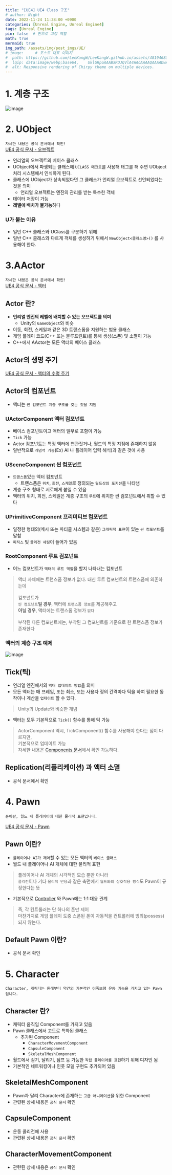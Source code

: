 ```yaml
---
title: "[UE4] UE4 Class 구조"
# author: Night
date: 2022-11-24 11:38:00 +0900
categories: [Unreal Engine, Unreal Engine4]
tags: [Unreal Engine]
pin: false  # 핀으로 고정 역할
math: true
mermaid: true
img_path: /assets/img/post_imgs/UE/
# image:     # 포스트 대표 이미지
#  path: https://github.com/LeeKangW/LeeKangW.github.io/assets/48194683/7e5b8251-2544-4eea-b702-ad59aa404e9e
#  lqip: data:image/webp;base64,    UklGRpoAAABXRUJQVlA4WAoAAAAQAAAADwAABwAAQUxQSDIAAAARL0AmbZurmr57yyIiqE8oiG0bejIYEQTgqiDA9vqnsUSI6H+oAERp2HZ65qP/VIAWAFZQOCBCAAAA8AEAnQEqEAAIAAVAfCWkAALp8sF8rgRgAP7o9FDvMCkMde9PK7euH5M1m6VWoDXf2FkP3BqV0ZYbO6NA/VFIAAAA
#  alt: Responsive rendering of Chirpy theme on multiple devices.
---
```


# 1. 계층 구조


![image](https://user-images.githubusercontent.com/48194683/131271847-d081cbf6-6797-4bf7-990a-a90a3a24ab75.png)
  


# 2. UObject
  
`자세한 내용은 공식 문서에서 확인!`  
[UE4 공식 문서 - 오브젝트](https://docs.unrealengine.com/4.27/ko/ProgrammingAndScripting/ProgrammingWithCPP/UnrealArchitecture/Objects/)    

- 언리얼의 오브젝트의 베이스 클래스
- UObject에서 파생되는 클래스에 `UCLASS 매크로`를 사용해 태그를 해 주면 UObject 처리 시스템에서 인식하게 된다.
- 클래스에 UObject가 상속되었다면 그 클래스가 언리얼 으보젝트로 선언되었다는 것을 의미
  - 언리얼 오브젝트는 엔진의 관리를 받는 특수한 객체
- 데이터 저장이 가능
- **레벨에 배치가 불가능**하다

### U가 붙는 이유
- 일반 C++ 클래스와 UClass를 구분하기 위해
- 일반 C++ 클래스와 다르게 객체를 생성하기 위해서 `NewObject<클래스명>()` 를 사용해야 한다.

# 3.AActor
  
`자세한 내용은 공식 문서에서 확인!`    
[UE4 공식 문서 - 액터](https://docs.unrealengine.com/4.27/ko/ProgrammingAndScripting/ProgrammingWithCPP/UnrealArchitecture/Actors/)  


## Actor 란?
- **언리얼 엔진의 레벨에 배치할 수 있는 오브젝트를 의미**
  - Unity의 `GameObject`와 비슷
- 이동, 회전, 스케일과 같은 3D 트랜스폼을 지원하는 범용 클래스
- 게임 플레이 코드(C++ 또는 블루프린트)를 통해 생성(스폰) 및 소멸이 가능
- C++에서 AActor는 모든 액터의 베이스 클래스

## Actor의 생명 주기
[UE4 공식 문서 - 액터의 수명 주기](https://docs.unrealengine.com/4.27/ko/ProgrammingAndScripting/ProgrammingWithCPP/UnrealArchitecture/Actors/ActorLifecycle/)  

## Actor의 컴포넌트
- 액터는 `씬 컴포넌트 계층 구조를 갖는 것을 지원`

### UActorComponent 액터 컴포넌트
- 베이스 컴포넌트이고 액터의 일부로 포함이 가능
- `Tick` 가능
- Actor 컴포넌트는 특정 액터에 연관짓거나, 월드의 특정 지점에 존재하지 않음
- 일반적으로 `개념적 기능`(Ex) AI 나 플레이어 입력 해석)과 같은 것에 사용

### USceneComponent 씬 컴포넌트
- `트랜스폼`있는 액터 컴포넌트
  - 트랜스폼은 `위치`, `회전`, `스케일`로 정의되는 `월드상의 포지션`을 나타냄
- 계층 구조 형태로 서로에게 붙일 수 있음
- 액터의 위치, 회전, 스케일은 계층 구조의 `루트`에 위치한 씬 컴포넌트에서 취할 수 있다

### UPrimitiveComponent 프리미티브 컴포넌트
- 일정한 형태의(메시 또는 파티클 시스템과 같은) `그래픽적 표현`이 있는 `씬 컴포넌트`를 말함
- `피직스` 및 `콜리전 세팅`이 들어가 있음
 
### RootComponent 루트 컴포넌트
- 어느 컴포넌트가 `액터의 루트 역할`을 할지 나타내는 컴포넌트 <br>
> 액터 자체에는 트랜스폼 정보가 없다. 대신 루트 컴포넌트의 트랜스폼에 의존하는데<br><br>
> 컴포넌트가<br> 
> `씬 컴포넌트`**일 경우**, 액터에 `트랜스폼 정보`를 제공해주고<br>
> **아닐 경우**, 액터에는 트랜스폼 정보가 `없다`<br><br>
> 부착된 다른 컴포넌트에는, 부착된 그 컴포넌트를 기준으로 한 트랜스폼 정보가 존재한다<br>

### 액터의 계층 구조 예제
![image](https://user-images.githubusercontent.com/48194683/131275339-41b976a5-6f43-4800-b0bf-d1c6ea07a17f.png)

## Tick(틱)
- 언리얼 엔진에서의 `액터 업데이트 방법`을 의미
- 모든 액터는 매 프레임, 또는 최소, 또는 사용자 정의 간격마다 틱을 하여 필요한 동작이나 계산을 `업데이트` 할 수 있다.
> Unity의 Update와 비슷한 개념
- 액터는 모두 기본적으로 `Tick()` 함수를 통해 틱 가능
> ActorComponent 역시, TickComponent() 함수를 사용해야 한다는 점이 다르지만,<br>
> 기본적으로 업데이트 가능<br>
> 자세한 내용은 [Components 문서](https://docs.unrealengine.com/4.27/ko/ProgrammingAndScripting/ProgrammingWithCPP/UnrealArchitecture/Actors/Components/)에서 확인 가능하다.<br>

## Replication(리플리케이션) 과 액터 소멸
- 공식 문서에서 확인

# 4. Pawn
  
```
폰이란, 월드 내 플레이어에 대한 물리적 표현입니다.
```
[UE4 공식 문서 - Pawn](https://docs.unrealengine.com/4.26/ko/InteractiveExperiences/Framework/Pawn/)  

## Pawn 이란?
- `플레이어나 AI가 제어`할 수 있는 모든 액터의 `베이스 클래스`
- 월드 내 플레이어나 AI 개체에 대한 물리적 표현
> 플레이어나 AI 개체의 시각적인 모습 뿐만 아니라<br>
> `콜리전`이나 기타 `물리적 반응`과 같은 측면에서 `월드와의 상호작용 방식`도 Pawn이 규정한다는 뜻
- 기본적으로 [Controller](https://docs.unrealengine.com/4.26/ko/InteractiveExperiences/Framework/Controller/) 와 Pawn에는 1:1 대응 관계
> 즉, 각 컨트롤러는 단 하나의 폰만 제어<br>
> 마찬가지로 게임 플레이 도중 스폰된 폰이 자동적을 컨트롤러에 빙의(possess)되지 않는다.

## Default Pawn 이란?
- 공식 문서 확인

# 5. Character

```
Character, 캐릭터는 원래부터 약간의 기본적인 이족보행 운동 기능을 가지고 있는 Pawn 입니다.
```

## Character 란?
- 캐릭터 움직임 Component를 가지고 있음
- Pawn 클래스에서 고도로 특화된 클래스
  - 추가된 Component
    - `CharacterMovementComponent`
    - `CapsuleComponent`
    - `SkeletalMeshComponent`
- 월드에서 걷기, 달리기, 점프 등 가능한 `직립 플레이어를 표현`하기 위해 디자인 됨
- 기본적인 네트워킹이나 인풋 모델 구현도 추가되어 있음

## SkeletalMeshComponent
- Pawn과 달리 Character에 존재하는 `고급 애니메이션`을 위한 Component
- 관련된 상세 내용은 `공식 문서` 확인

## CapsuleComponent
- 운동 콜리전에 사용
- 관련된 상세 내용은 `공식 문서` 확인

## CharacterMovementComponent
- 관련된 상세 내용은 `공식 문서` 확인
